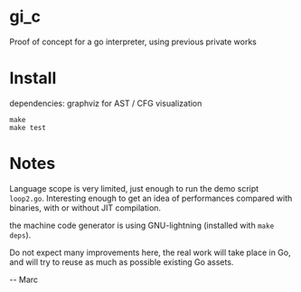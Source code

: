 # gi_c

Proof of concept for a go interpreter, using previous private works

# Install

dependencies: graphviz for AST / CFG visualization

```
make
make test
```

# Notes

Language scope is very limited, just enough to run the demo script `loop2.go`. Interesting enough to get an idea of performances compared with binaries, with or without JIT compilation.

the machine code generator is using GNU-lightning (installed with `make deps`).

Do not expect many improvements here, the real work will take place in Go, and will try to reuse as much as possible existing Go assets.

--
Marc
